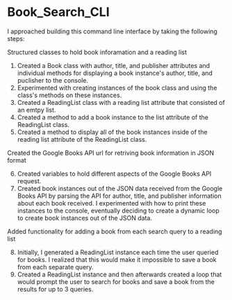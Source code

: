 # Book_Search_CLI

I approached building this command line interface by taking the following steps:

Structured classes to hold book inforamation and a reading list

1. Created a Book class with author, title, and publisher attributes and individual methods for displaying a book instance's author, title, and puclisher to the console.
2. Experimented with creating instances of the book class and using the class's methods on these instances.
3. Created a ReadingList class with a reading list attribute that consisted of an emtpy list. 
4. Created a method to add a book instance to the list attribute of the ReadingList class.
5. Created a method to display all of the book instances inside of the reading list attribute of the ReadingList class.

Created the Google Books API url for retriving book information in JSON format

6. Created variables to hold different aspects of the Google Books API request.
7. Created book instances out of the JSON data received from the Google Books API by parsing the API for author, title, and publisher information about each book received. I experimented with how to print these instances to the console, eventually deciding to create a dynamic loop to create book instances out of the JSON data.

Added functionality for adding a book from each search query to a reading list

8. Initially, I generated a ReadingList instance each time the user queried for books. I realized that this would make it impossible to save a book from each separate query. 
9. Created a ReadingList instance and then afterwards created a loop that would prompt the user to search for books and save a book from the results for up to 3 queries.
